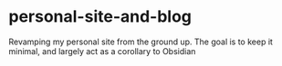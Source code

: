 # personal-site-and-blog
Revamping my personal site from the ground up. The goal is to keep it minimal, and largely act as a corollary to Obsidian
